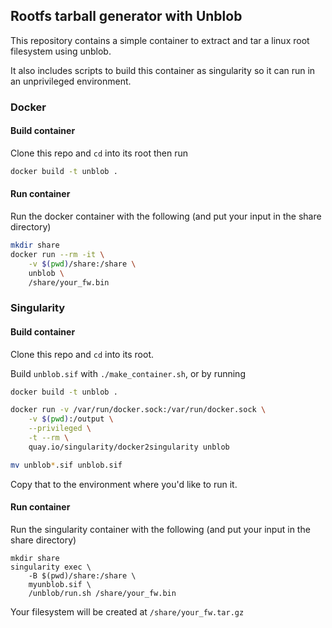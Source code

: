 Rootfs tarball generator with Unblob 
---

This repository contains a simple container to extract
and tar a linux root filesystem using unblob.

It also includes scripts to build this container as singularity so
it can run in an unprivileged environment.

### Docker
#### Build container
Clone this repo and `cd` into its root then run

```sh
docker build -t unblob .
```

#### Run container
Run the docker container with the following (and put your input in the share directory)
```sh
mkdir share
docker run --rm -it \
	-v $(pwd)/share:/share \
	unblob \
	/share/your_fw.bin
```



### Singularity
#### Build container
Clone this repo and `cd` into its root.

Build `unblob.sif` with `./make_container.sh`, or by running

```sh
docker build -t unblob .

docker run -v /var/run/docker.sock:/var/run/docker.sock \
	-v $(pwd):/output \
	--privileged \
	-t --rm \
	quay.io/singularity/docker2singularity unblob

mv unblob*.sif unblob.sif
```

Copy that to the environment where you'd like to run it.

#### Run container
Run the singularity container with the following (and put your input in the share directory)
```
mkdir share
singularity exec \
	-B $(pwd)/share:/share \
	myunblob.sif \
	/unblob/run.sh /share/your_fw.bin
```

Your filesystem will be created at `/share/your_fw.tar.gz`
